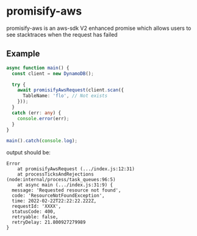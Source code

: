 # promisify-aws
promisify-aws is an aws-sdk V2 enhanced promise which allows users to see stacktraces when the request has failed

## Example

```typescript
async function main() {
  const client = new DynamoDB();

  try {
    await promisifyAwsRequest(client.scan({
      TableName: 'flo', // Not exists
    }));
  }
  catch (err: any) {
    console.error(err);
  }
}

main().catch(console.log);
```

output should be:
```
Error
    at promisifyAwsRequest (.../index.js:12:31)
    at processTicksAndRejections (node:internal/process/task_queues:96:5)
    at async main (.../index.js:31:9) {
  message: 'Requested resource not found',
  code: 'ResourceNotFoundException',
  time: 2022-02-22T22:22:22.222Z,
  requestId: 'XXXX',
  statusCode: 400,
  retryable: false,
  retryDelay: 21.800927279989
}
```

